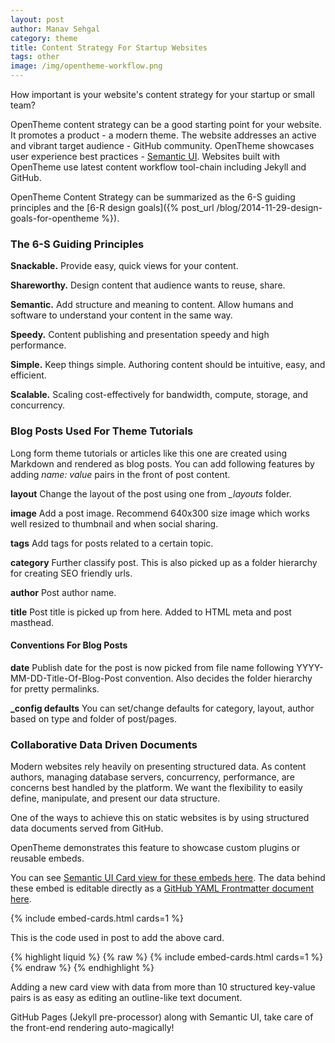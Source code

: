 ```yaml
---
layout: post
author: Manav Sehgal
category: theme
title: Content Strategy For Startup Websites
tags: other
image: /img/opentheme-workflow.png
---
```


How important is your website's content strategy for your startup or small team?

OpenTheme content strategy can be a good starting point for your website. It promotes a product - a modern theme.
The website addresses an active and vibrant target audience - GitHub community. 
OpenTheme showcases user experience best practices - [Semantic UI](http://semantic-ui.com/). 
Websites built with OpenTheme use latest content workflow tool-chain including Jekyll and GitHub.

OpenTheme Content Strategy can be summarized as the 6-S guiding principles and the [6-R design goals]({% post_url /blog/2014-11-29-design-goals-for-opentheme %}).

### The 6-S Guiding Principles

**Snackable.** Provide easy, quick views for your content.

**Shareworthy.** Design content that audience wants to reuse, share.

**Semantic.** Add structure and meaning to content. Allow humans and software to understand your content in the same way.

**Speedy.** Content publishing and presentation speedy and high performance.

**Simple.** Keep things simple. Authoring content should be intuitive, easy, and efficient.

**Scalable.** Scaling cost-effectively for bandwidth, compute, storage, and concurrency.

### Blog Posts Used For Theme Tutorials

Long form theme tutorials or articles like this one are created using Markdown and rendered as blog posts. 
You can add following features by adding *name: value* pairs in the front of post content.

**layout** Change the layout of the post using one from *_layouts* folder.

**image** Add a post image. Recommend 640x300 size image which works well resized to thumbnail and when social sharing.

**tags** Add tags for posts related to a certain topic.

**category** Further classify post. This is also picked up as a folder hierarchy for creating SEO friendly urls.

**author** Post author name.

**title** Post title is picked up from here. Added to HTML meta and post masthead.

#### Conventions For Blog Posts

**date** Publish date for the post is now picked from file name following YYYY-MM-DD-Title-Of-Blog-Post convention. Also decides the folder hierarchy for pretty permalinks.

**_config defaults** You can set/change defaults for category, layout, author based on type and folder of post/pages.

### Collaborative Data Driven Documents

Modern websites rely heavily on presenting structured data. 
As content authors, managing database servers, concurrency, performance, are concerns best handled by the platform.
We want the flexibility to easily define, manipulate, and present our data structure.

One of the ways to achieve this on static websites is by using structured data documents served from GitHub.

OpenTheme demonstrates this feature to showcase custom plugins or reusable embeds.

You can see [Semantic UI Card view for these embeds here](/embeds/).
The data behind these embed is editable directly as a [GitHub YAML Frontmatter document here](https://github.com/open-start/opentheme/blob/master/_data/embeds.yml).

{% include embed-cards.html cards=1 %}

This is the code used in post to add the above card.

{% highlight liquid %}
{% raw  %}
  {% include embed-cards.html cards=1 %}
{% endraw %}
{% endhighlight %}

Adding a new card view with data from more than 10 structured key-value pairs is as easy as editing an outline-like text document.

GitHub Pages (Jekyll pre-processor) along with Semantic UI, take care of the front-end rendering auto-magically!